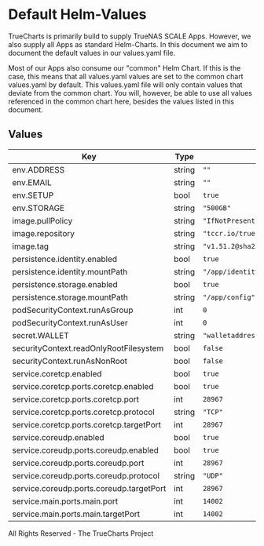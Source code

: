 # Default Helm-Values

TrueCharts is primarily build to supply TrueNAS SCALE Apps.
However, we also supply all Apps as standard Helm-Charts. In this document we aim to document the default values in our values.yaml file.

Most of our Apps also consume our "common" Helm Chart.
If this is the case, this means that all values.yaml values are set to the common chart values.yaml by default. This values.yaml file will only contain values that deviate from the common chart.
You will, however, be able to use all values referenced in the common chart here, besides the values listed in this document.

## Values

| Key | Type | Default | Description |
|-----|------|---------|-------------|
| env.ADDRESS | string | `""` |  |
| env.EMAIL | string | `""` |  |
| env.SETUP | bool | `true` |  |
| env.STORAGE | string | `"500GB"` |  |
| image.pullPolicy | string | `"IfNotPresent"` |  |
| image.repository | string | `"tccr.io/truecharts/storj-node"` |  |
| image.tag | string | `"v1.51.2@sha256:f864a21215a1cf4bceb8d2f456c1b8b03c84012f16b5ff32cba49f9e3c79f8bd"` |  |
| persistence.identity.enabled | bool | `true` |  |
| persistence.identity.mountPath | string | `"/app/identity"` |  |
| persistence.storage.enabled | bool | `true` |  |
| persistence.storage.mountPath | string | `"/app/config"` |  |
| podSecurityContext.runAsGroup | int | `0` |  |
| podSecurityContext.runAsUser | int | `0` |  |
| secret.WALLET | string | `"walletaddress"` |  |
| securityContext.readOnlyRootFilesystem | bool | `false` |  |
| securityContext.runAsNonRoot | bool | `false` |  |
| service.coretcp.enabled | bool | `true` |  |
| service.coretcp.ports.coretcp.enabled | bool | `true` |  |
| service.coretcp.ports.coretcp.port | int | `28967` |  |
| service.coretcp.ports.coretcp.protocol | string | `"TCP"` |  |
| service.coretcp.ports.coretcp.targetPort | int | `28967` |  |
| service.coreudp.enabled | bool | `true` |  |
| service.coreudp.ports.coreudp.enabled | bool | `true` |  |
| service.coreudp.ports.coreudp.port | int | `28967` |  |
| service.coreudp.ports.coreudp.protocol | string | `"UDP"` |  |
| service.coreudp.ports.coreudp.targetPort | int | `28967` |  |
| service.main.ports.main.port | int | `14002` |  |
| service.main.ports.main.targetPort | int | `14002` |  |

All Rights Reserved - The TrueCharts Project
